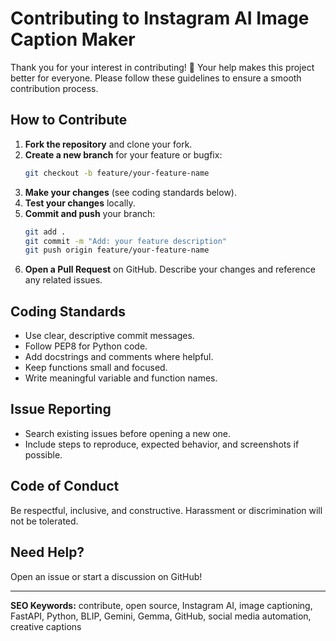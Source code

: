 # Contributing to Instagram AI Image Caption Maker

Thank you for your interest in contributing! 🚀 Your help makes this project better for everyone. Please follow these guidelines to ensure a smooth contribution process.

## How to Contribute
1. **Fork the repository** and clone your fork.
2. **Create a new branch** for your feature or bugfix:
   ```sh
   git checkout -b feature/your-feature-name
   ```
3. **Make your changes** (see coding standards below).
4. **Test your changes** locally.
5. **Commit and push** your branch:
   ```sh
   git add .
   git commit -m "Add: your feature description"
   git push origin feature/your-feature-name
   ```
6. **Open a Pull Request** on GitHub. Describe your changes and reference any related issues.

## Coding Standards
- Use clear, descriptive commit messages.
- Follow PEP8 for Python code.
- Add docstrings and comments where helpful.
- Keep functions small and focused.
- Write meaningful variable and function names.

## Issue Reporting
- Search existing issues before opening a new one.
- Include steps to reproduce, expected behavior, and screenshots if possible.

## Code of Conduct
Be respectful, inclusive, and constructive. Harassment or discrimination will not be tolerated.

## Need Help?
Open an issue or start a discussion on GitHub!

---

**SEO Keywords:** contribute, open source, Instagram AI, image captioning, FastAPI, Python, BLIP, Gemini, Gemma, GitHub, social media automation, creative captions
